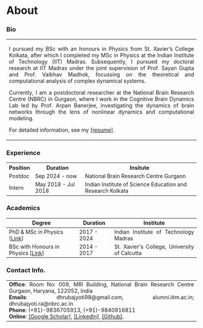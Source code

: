 # About

### Bio

<style>
@media screen and (max-width: 1220px) {
  td.example1 {
    display: none;
  }
}
</style>

<table>
<tr>
<td class="example1"><img src="img/dp1.jpeg" width="1650"></td>
<td>
<p align="justify">I pursued my BSc with an honours in Physics from St. Xavier’s College Kolkata, after which I completed my MSc in Physics at the Indian Institute of Technology (IIT) Madras. Subsequently, I pursued my doctoral research at IIT Madras under the joint supervision of Prof. Sayan Gupta and Prof. Vaibhav Madhok, focussing on the theoretical and computational analysis of complex dynamical systems.</p>
<p align="justify">Currently, I am a postdoctoral researcher at the National Brain Research Centre (NBRC) in Gurgaon, where I work in the Cognitive Brain Dynamics Lab led by Prof. Arpan Banerjee, investigating the dynamics of brain networks through the lens of nonlinear dynamics and computational modeling.</p>
<p align="justify">For detailed information, see my <a href="https://drive.google.com/file/d/1pDmqyZtTw7QiOCLzVDtpZioT9_SFtdWR/view">[resume]</a>.</p>
</td>
</tr>
</table>


### Experience

<table>
<tr>
<th>Position</th>
<th>Duration</th>
<th>Insitute</th>
</tr>

<tr>
<td>Postdoc</td>
<td>Sep 2024 - now</td>
<td>National Brain Research Centre Gurgaon</td>
</tr>

<tr>
<td>Intern</td>
<td>May 2018 - Jul 2018</td>
<td>Indian Institute of Science Education and Research Kolkata</td>
</tr>
</table>

<!-- <table>
<tr>
<th>Position</th>
<th>Duration</th>
<th>Insitute</th>
</tr>

<tr>
<td>Assistant Professor</td>
<td>Feb 2026 - now</td>
<td>Indian Institute of Informationa Technology Kalyani</td>
</tr>


<tr>
<td>Postdoc</td>
<td>Sep 2024 - Jan 2026</td>
<td>National Brain Research Centre Gurgaon</td>
</tr>

<tr>
<td>Intern</td>
<td>May 2018 - Jul 2018</td>
<td>Indian Institute of Science Education and Research Kolkata</td>
</tr>
</table> -->

### Academics

| Degree | Duration | Institute |
| ---------| ---------| ----------|
| PhD & MSc in Physics [[Link](PhD.md)] | 2017 - 2024 |  <div align="justify">Indian Institute of Technology Madras</div>  |
| BSc with Honours in Physics [[Link](https://drive.google.com/file/d/1kzH1EiCFbbcnvpbOTWJMMhiCC53tkvDD/view?usp=sharing)] | 2014 - 2017 | <div align="justify">St. Xavier's College, University of Calcutta</div> |



### Contact Info.

<table>
<tr>
<td align="justify">
<b>Office</b>: Room No: 009, MRI Building, National Brain Research Centre Gurgaon, Haryana, 122052, India</div><br>
<b>Emails</b>: dhrubajyoti98@gmail.com, alumni.iitm.ac.in; dhrubajyoti.ra@nbrc.ac.in<br>
<b>Phone</b>: (+91)-9836705913, (+91)-9840916811<br>
<b>Online</b>: <a href="https://scholar.google.co.in/citations?user=2OR7h7kAAAAJ&hl=en">[Google Scholar]</a>, <a href="https://www.linkedin.com/in/dhrubajyoti-biswas/">[LinkedIn]</a>, <a href="https://github.com/dhrubajyoti98">[Github]</a>.
</td>
</tr>
</table>
